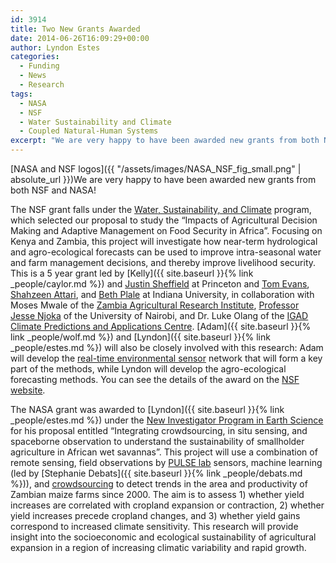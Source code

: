 ```yaml
---
id: 3914
title: Two New Grants Awarded
date: 2014-06-26T16:09:29+00:00
author: Lyndon Estes
categories:
  - Funding
  - News
  - Research
tags:
  - NASA
  - NSF
  - Water Sustainability and Climate
  - Coupled Natural-Human Systems
excerpt: "We are very happy to have been awarded new grants from both NSF and NASA!"
---
```

[NASA and NSF logos]({{ "/assets/images/NASA_NSF_fig_small.png" | absolute_url }})We are very happy to have been awarded new grants from both NSF and NASA!<!--more--> 

The NSF grant falls under the [Water, Sustainability, and Climate](http://www.nsf.gov/pubs/2013/nsf13535/nsf13535.htm) program, which selected our proposal to study the &#8220;Impacts of Agricultural Decision Making and Adaptive Management on Food Security in Africa&#8221;. Focusing on Kenya and Zambia, this project will investigate how near-term hydrological and agro-ecological forecasts can be used to improve intra-seasonal water and farm management decisions, and thereby improve livelihood security. This is a 5 year grant led by [Kelly]({{ site.baseurl }}{% link _people/caylor.md %}) and [Justin Sheffield](http://hydrology.princeton.edu/~justin/) at Princeton and [Tom Evans](http://mypage.iu.edu/~evans/), [Shahzeen Attari](http://www.indiana.edu/~spea/faculty/attari-shahzeen.shtml), and [Beth Plale](http://www.cs.indiana.edu/~plale/) at Indiana University, in collaboration with Moses Mwale of the [Zambia Agricultural Research Institute](http://www.zari.gov.zm/), [Professor Jesse Njoka](http://csdes.uonbi.ac.ke/node/4098) of the University of Nairobi, and Dr. Luke Olang of the [IGAD Climate Predictions and Applications Centre](http://www.icpac.net/). [Adam]({{ site.baseurl }}{% link _people/wolf.md %}) and [Lyndon]({{ site.baseurl }}{% link _people/estes.md %}) will also be closely involved with this research: Adam will develop the [real-time environmental sensor](http://tronic.princeton.edu/pulselab/) network that will form a key part of the methods, while Lyndon will develop the agro-ecological forecasting methods. You can see the details of the award on the <a href="http://www.nsf.gov/news/news_summ.jsp?cntn_id=132501&org=NSF&from=news" target="_blank">NSF website</a>.

The NASA grant was awarded to [Lyndon]({{ site.baseurl }}{% link _people/estes.md %}) under the [New Investigator Program in Earth Science](http://nspires.nasaprs.com/external/solicitations/summary.do?method=init&solId={E757BD20-0401-C62D-3683-3E5199978FB5}&path=open) for his proposal entitled &#8220;Integrating crowdsourcing, in situ sensing, and spaceborne observation to understand the sustainability of smallholder agriculture in African wet savannas&#8221;. This project will use a combination of remote sensing, field observations by [PULSE lab](http://tronic.princeton.edu/pulselab/) sensors, machine learning (led by [Stephanie Debats]({{ site.baseurl }}{% link _people/debats.md %})), and [crowdsourcing](http://mappingafrica.princeton.edu/) to detect trends in the area and productivity of Zambian maize farms since 2000. The aim is to assess 1) whether yield increases are correlated with cropland expansion or contraction, 2) whether yield increases precede cropland changes, and 3) whether yield gains correspond to increased climate sensitivity. This research will provide insight into the socioeconomic and ecological sustainability of agricultural expansion in a region of increasing climatic variability and rapid growth.
